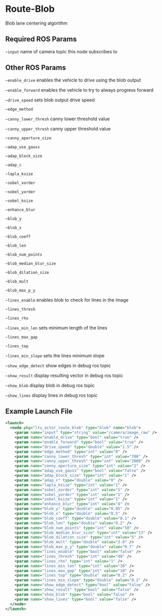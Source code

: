 # Route-Blob

Blob lane centering algorithm 

## Required ROS Params

`~input` name of camera topic this node subscribes to

## Other ROS Params

`~enable_drive` enables the vehicle to drive using the blob output

`~enable_forward` enables the vehicle to try to always progress forward

`~drive_speed` sets blob output drive speed

`~edge_method`

`~canny_lower_thresh` canny lower threshold value

`~canny_upper_thresh` canny upper threshold value

`~canny_aperture_size`

`~adap_use_gauss`

`~adap_block_size`

`~adap_c`

`~lapla_ksize`

`~sobel_xorder`

`~sobel_yorder`

`~sobel_ksize`

`~enhance_blur`

`~blob_y`

`~blob_x`

`~blob_coeff`

`~blob_len`

`~blob_num_points`

`~blob_median_blur_size`

`~blob_dilation_size`

`~blob_mult`

`~blob_max_p_y`

`~lines_enable` enables blob to check for lines in the image

`~lines_thresh`

`~lines_rho`

`~lines_min_len` sets minimum length of the lines

`~lines_max_gap`

`~lines_top`

`~lines_min_slope` sets the lines minimum slope

`~show_edge_detect` show edges in debug ros topic

`~show_result` display resulting vector in debug ros topic

`~show_blob` display blob in debug ros topic

`~show_lines` display lines in debug ros topic

## Example Launch File

```xml
<launch>
  <node pkg="ltu_actor_route_blob" type="blob" name="blob">
    <param name="input" type="string" value="/camera/image_raw" />
    <param name="enable_drive" type="bool" value="true" />
    <param name="enable_forward" type="bool" value="true" />
    <param name="drive_speed" type="double" value="1.5" />
    <param name="edge_method" type="int" value="0" />
    <param name="canny_lower_thresh" type="int" value="700" />
    <param name="canny_upper_thresh" type="int" value="2000" />
    <param name="canny_aperture_size" type="int" value="2" />
    <param name="adap_use_gauss" type="bool" value="false" />
    <param name="adap_block_size" type="int" value="1" />
    <param name="adap_c" type="double" value="0" />
    <param name="lapla_ksize" type="int" value="1" />
    <param name="sobel_xorder" type="int" value="1" />
    <param name="sobel_yorder" type="int" value="1" />
    <param name="sobel_ksize" type="int" value="1" />
    <param name="enhance_blur" type="int" value="4" />
    <param name="blob_y" type="double" value="0.95" />
    <param name="blob_x" type="double" value="0.5" />
    <param name="blob_coeff" type="double" value="0.1" />
    <param name="blob_len" type="double" value="0.2" />
    <param name="blob_num_points" type="int" value="50" />
    <param name="blob_median_blur_size" type="int" value="13" />
    <param name="blob_dilation_size" type="int" value="5" />
    <param name="blob_mult" type="double" value="3.0" />
    <param name="blob_max_p_y" type="double" value="0.7" />
    <param name="lines_enable" type="bool" value="false" />
    <param name="lines_thresh" type="int" value="40" />
    <param name="lines_rho" type="int" value="1" />
    <param name="lines_min_len" type="int" value="30" />
    <param name="lines_max_gap" type="int" value="10" />
    <param name="lines_top" type="double" value="0.2" />
    <param name="lines_min_slope" type="double" value="0.2" />
    <param name="show_edge_detect" type="bool" value="false" />
    <param name="show_result" type="bool" value="false" />
    <param name="show_blob" type="bool" value="false" />
    <param name="show_lines" type="bool" value="false" />
  </node>
</launch>
```
